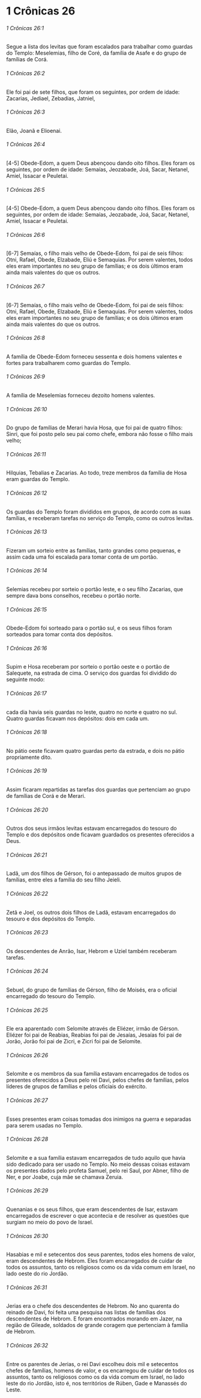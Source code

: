# 1 Crônicas 26

###### 1 Crônicas 26:1

Segue a lista dos levitas que foram escalados para trabalhar como guardas do Templo: Meselemias, filho de Coré, da família de Asafe e do grupo de famílias de Corá.

###### 1 Crônicas 26:2

Ele foi pai de sete filhos, que foram os seguintes, por ordem de idade: Zacarias, Jediael, Zebadias, Jatniel,

###### 1 Crônicas 26:3

Elão, Joanã e Elioenai.

###### 1 Crônicas 26:4

[4-5] Obede-Edom, a quem Deus abençoou dando oito filhos. Eles foram os seguintes, por ordem de idade: Semaías, Jeozabade, Joá, Sacar, Netanel, Amiel, Issacar e Peuletai.

###### 1 Crônicas 26:5

[4-5] Obede-Edom, a quem Deus abençoou dando oito filhos. Eles foram os seguintes, por ordem de idade: Semaías, Jeozabade, Joá, Sacar, Netanel, Amiel, Issacar e Peuletai.

###### 1 Crônicas 26:6

[6-7] Semaías, o filho mais velho de Obede-Edom, foi pai de seis filhos: Otni, Rafael, Obede, Elzabade, Eliú e Semaquias. Por serem valentes, todos eles eram importantes no seu grupo de famílias; e os dois últimos eram ainda mais valentes do que os outros.

###### 1 Crônicas 26:7

[6-7] Semaías, o filho mais velho de Obede-Edom, foi pai de seis filhos: Otni, Rafael, Obede, Elzabade, Eliú e Semaquias. Por serem valentes, todos eles eram importantes no seu grupo de famílias; e os dois últimos eram ainda mais valentes do que os outros.

###### 1 Crônicas 26:8

A família de Obede-Edom forneceu sessenta e dois homens valentes e fortes para trabalharem como guardas do Templo.

###### 1 Crônicas 26:9

A família de Meselemias forneceu dezoito homens valentes.

###### 1 Crônicas 26:10

Do grupo de famílias de Merari havia Hosa, que foi pai de quatro filhos: Sinri, que foi posto pelo seu pai como chefe, embora não fosse o filho mais velho;

###### 1 Crônicas 26:11

Hilquias, Tebalias e Zacarias. Ao todo, treze membros da família de Hosa eram guardas do Templo.

###### 1 Crônicas 26:12

Os guardas do Templo foram divididos em grupos, de acordo com as suas famílias, e receberam tarefas no serviço do Templo, como os outros levitas.

###### 1 Crônicas 26:13

Fizeram um sorteio entre as famílias, tanto grandes como pequenas, e assim cada uma foi escalada para tomar conta de um portão.

###### 1 Crônicas 26:14

Selemias recebeu por sorteio o portão leste, e o seu filho Zacarias, que sempre dava bons conselhos, recebeu o portão norte.

###### 1 Crônicas 26:15

Obede-Edom foi sorteado para o portão sul, e os seus filhos foram sorteados para tomar conta dos depósitos.

###### 1 Crônicas 26:16

Supim e Hosa receberam por sorteio o portão oeste e o portão de Salequete, na estrada de cima. O serviço dos guardas foi dividido do seguinte modo:

###### 1 Crônicas 26:17

cada dia havia seis guardas no leste, quatro no norte e quatro no sul. Quatro guardas ficavam nos depósitos: dois em cada um.

###### 1 Crônicas 26:18

No pátio oeste ficavam quatro guardas perto da estrada, e dois no pátio propriamente dito.

###### 1 Crônicas 26:19

Assim ficaram repartidas as tarefas dos guardas que pertenciam ao grupo de famílias de Corá e de Merari.

###### 1 Crônicas 26:20

Outros dos seus irmãos levitas estavam encarregados do tesouro do Templo e dos depósitos onde ficavam guardados os presentes oferecidos a Deus.

###### 1 Crônicas 26:21

Ladã, um dos filhos de Gérson, foi o antepassado de muitos grupos de famílias, entre eles a família do seu filho Jeieli.

###### 1 Crônicas 26:22

Zetã e Joel, os outros dois filhos de Ladã, estavam encarregados do tesouro e dos depósitos do Templo.

###### 1 Crônicas 26:23

Os descendentes de Anrão, Isar, Hebrom e Uziel também receberam tarefas.

###### 1 Crônicas 26:24

Sebuel, do grupo de famílias de Gérson, filho de Moisés, era o oficial encarregado do tesouro do Templo.

###### 1 Crônicas 26:25

Ele era aparentado com Selomite através de Eliézer, irmão de Gérson. Eliézer foi pai de Reabias, Reabias foi pai de Jesaías, Jesaías foi pai de Jorão, Jorão foi pai de Zicri, e Zicri foi pai de Selomite.

###### 1 Crônicas 26:26

Selomite e os membros da sua família estavam encarregados de todos os presentes oferecidos a Deus pelo rei Davi, pelos chefes de famílias, pelos líderes de grupos de famílias e pelos oficiais do exército.

###### 1 Crônicas 26:27

Esses presentes eram coisas tomadas dos inimigos na guerra e separadas para serem usadas no Templo.

###### 1 Crônicas 26:28

Selomite e a sua família estavam encarregados de tudo aquilo que havia sido dedicado para ser usado no Templo. No meio dessas coisas estavam os presentes dados pelo profeta Samuel, pelo rei Saul, por Abner, filho de Ner, e por Joabe, cuja mãe se chamava Zeruia.

###### 1 Crônicas 26:29

Quenanias e os seus filhos, que eram descendentes de Isar, estavam encarregados de escrever o que acontecia e de resolver as questões que surgiam no meio do povo de Israel.

###### 1 Crônicas 26:30

Hasabias e mil e setecentos dos seus parentes, todos eles homens de valor, eram descendentes de Hebrom. Eles foram encarregados de cuidar de todos os assuntos, tanto os religiosos como os da vida comum em Israel, no lado oeste do rio Jordão.

###### 1 Crônicas 26:31

Jerias era o chefe dos descendentes de Hebrom. No ano quarenta do reinado de Davi, foi feita uma pesquisa nas listas de famílias dos descendentes de Hebrom. E foram encontrados morando em Jazer, na região de Gileade, soldados de grande coragem que pertenciam à família de Hebrom.

###### 1 Crônicas 26:32

Entre os parentes de Jerias, o rei Davi escolheu dois mil e setecentos chefes de famílias, homens de valor, e os encarregou de cuidar de todos os assuntos, tanto os religiosos como os da vida comum em Israel, no lado leste do rio Jordão, isto é, nos territórios de Rúben, Gade e Manassés do Leste.

